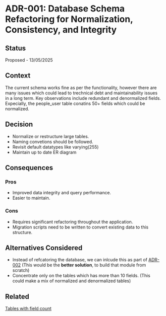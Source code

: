 # ADR-001: Database Schema Refactoring for Normalization, Consistency, and Integrity

## Status

Proposed - 13/05/2025

## Context

The current schema works fine as per the functionality, however there are many issues which could lead to trechnical debt and maintainability issues in a long term. Key observations include redundant and denormalized fields. Expecially, the people_user table conatins 50+ fields which could be normalized.

## Decision

- Normalize or restructure large tables.
- Naming convetions should be followed.
- Revisit default datatypes like varying(255)
- Maintain up to date ER diagram

## Consequences

### Pros

- Improved data integrity and query performance.
- Easier to maintain.

### Cons

- Requires significant refactoring throughout the application.
- Migration scripts need to be written to convert existing data to this structure.

## Alternatives Considered

- Instead of refcatoring the database, we can inlcude this as part of [ADR-002](./migrate-to-springboot.md) (This would be the **better solution**, to build that module from scratch)
- Concentrate only on the tables which has more than 10 fields. (This could make a mix of normalized and denormalized tables)

## Related

[Tables with field count](../others/tables-and-field-counts.md)
